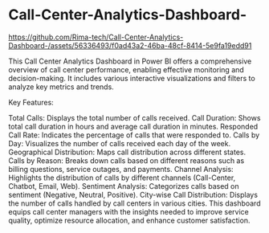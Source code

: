 # Call-Center-Analytics-Dashboard-


https://github.com/Rima-tech/Call-Center-Analytics-Dashboard-/assets/56336493/f0ad43a2-46ba-48cf-8414-5e9fa19edd91


This Call Center Analytics Dashboard in Power BI offers a comprehensive overview of call center performance, enabling effective monitoring and decision-making. It includes various interactive visualizations and filters to analyze key metrics and trends.

Key Features:

Total Calls: Displays the total number of calls received.
Call Duration: Shows total call duration in hours and average call duration in minutes.
Responded Call Rate: Indicates the percentage of calls that were responded to.
Calls by Day: Visualizes the number of calls received each day of the week.
Geographical Distribution: Maps call distribution across different states.
Calls by Reason: Breaks down calls based on different reasons such as billing questions, service outages, and payments.
Channel Analysis: Highlights the distribution of calls by different channels (Call-Center, Chatbot, Email, Web).
Sentiment Analysis: Categorizes calls based on sentiment (Negative, Neutral, Positive).
City-wise Call Distribution: Displays the number of calls handled by call centers in various cities.
This dashboard equips call center managers with the insights needed to improve service quality, optimize resource allocation, and enhance customer satisfaction.
